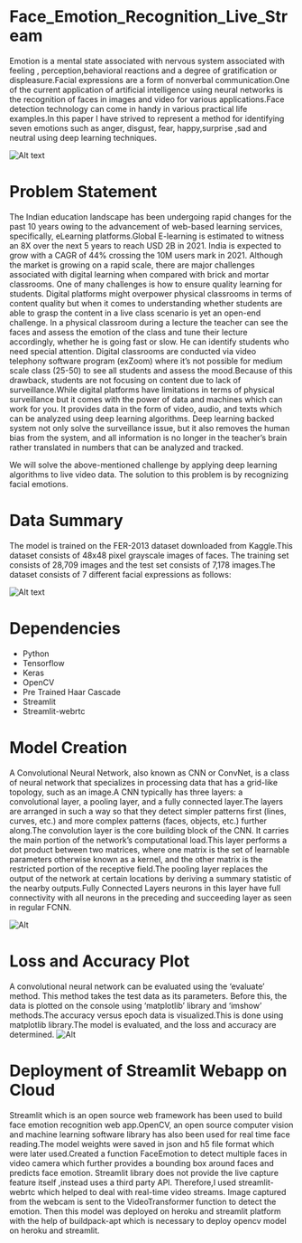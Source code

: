 # Face_Emotion_Recognition_Live_Stream
Emotion is a mental state associated with nervous system associated with feeling , perception,behavioral reactions and a degree of gratification or displeasure.Facial expressions are a form of nonverbal communication.One of the current application of artificial intelligence using neural networks is the recognition of faces in images and video for various applications.Face detection technology  can come in handy in various practical life examples.In this paper I have strived to represent a method for identifying seven emotions such as anger, disgust, fear, happy,surprise ,sad and neutral using deep learning  techniques.

![Alt text](https://edps.europa.eu/sites/default/files/styles/edps_wysiwyg_image/public/2021-05/facial-emotion-recognition-steps.png?itok=jYN0mnzI)

# Problem Statement
The Indian education landscape has been undergoing rapid changes for the past 10 years owing to the advancement of web-based learning services, specifically, eLearning platforms.Global E-learning is estimated to witness an 8X over the next 5 years to reach USD 2B in 2021. India is expected to grow with a CAGR of 44% crossing the 10M users mark in 2021. Although the market is growing on a rapid scale, there are major challenges associated with digital learning when compared with brick and mortar classrooms. One of many challenges is how to ensure quality learning for students.
Digital platforms might overpower physical classrooms in terms of content quality but when it comes to understanding whether students are able to grasp the content in a live class scenario is yet an open-end challenge.
In a physical classroom during a lecture the teacher can see the faces and assess the emotion of the class and tune their lecture accordingly, whether he is going fast or slow. He can identify students who need special attention. Digital classrooms are conducted via video telephony software program (exZoom) where it’s not possible for medium scale class (25-50) to see all students and assess the mood.Because of this drawback, students are not focusing on content due to lack of surveillance.While digital platforms have limitations in terms of physical surveillance but it comes with the power of data and machines which can work for you. It provides data in the form of video, audio, and texts which can be analyzed using deep learning algorithms. Deep learning backed system not only solve the surveillance issue, but it also removes the human bias from the system, and all information is no longer in the teacher’s brain rather translated in numbers that can be analyzed and tracked.

We will solve the above-mentioned challenge by applying deep learning algorithms to live video data. The solution to this problem is by recognizing facial emotions.

# Data Summary
The model is trained on the FER-2013 dataset downloaded from Kaggle.This dataset consists of 48x48 pixel grayscale images of faces. The training set consists of 28,709 images and the  test set consists of 7,178 images.The dataset consists of 7 different facial expressions as follows:

![Alt text](https://miro.medium.com/max/972/1*eslj3MRsR2fKAV3q1i3-5w.jpeg)

# Dependencies
* Python
* Tensorflow
* Keras
* OpenCV
* Pre Trained Haar Cascade
* Streamlit
* Streamlit-webrtc

# Model Creation
A Convolutional Neural Network, also known as CNN or ConvNet, is a class of neural network that specializes in processing data that has a grid-like topology, such as an image.A CNN typically has three layers: a convolutional layer, a pooling layer, and a fully connected layer.The layers are arranged in such a way so that they detect simpler patterns first (lines, curves, etc.) and more complex patterns (faces, objects, etc.) further along.The convolution layer is the core building block of the CNN. It carries the main portion of the network’s computational load.This layer performs a dot product between two matrices, where one matrix is the set of learnable parameters otherwise known as a kernel, and the other matrix is the restricted portion of the receptive field.The pooling layer replaces the output of the network at certain locations by deriving a summary statistic of the nearby outputs.Fully Connected Layers neurons in this layer have full connectivity with all neurons in the preceding and succeeding layer as seen in regular FCNN.

![Alt](https://raw.githubusercontent.com/travistangvh/emotion-detection-in-real-time/master/images/VGGFaceNetwork.jpg) 

# Loss and Accuracy Plot

A convolutional neural network can be evaluated using the ‘evaluate’ method. This method takes the test data as its parameters. Before this, the data is plotted on the console using ‘matplotlib’ library and ‘imshow’ methods.The accuracy versus epoch data is visualized.This is done using matplotlib library.The model is evaluated, and the loss and accuracy are determined.
![Alt](https://github.com/SampannaMishra/FaceEmotionRecognition/blob/main/visualization/finalval.JPG)

# Deployment of Streamlit Webapp on Cloud

Streamlit  which is an open source web framework has been used to build face emotion recognition web app.OpenCV, an open source computer vision and machine learning software library has also been used for real time face reading.The model weights were saved in json and h5 file format which were later used.Created a function FaceEmotion to detect multiple faces in video camera which further provides a bounding box around faces and predicts face emotion.
Streamlit library does not provide the live capture feature itself ,instead uses a third party API.
Therefore,I used streamlit-webrtc which helped to deal with real-time video streams. Image captured from the webcam is sent to the VideoTransformer function to detect the emotion.
Then this model was deployed on heroku and streamlit platform with the help of buildpack-apt which is necessary to deploy opencv model on heroku and streamlit.

